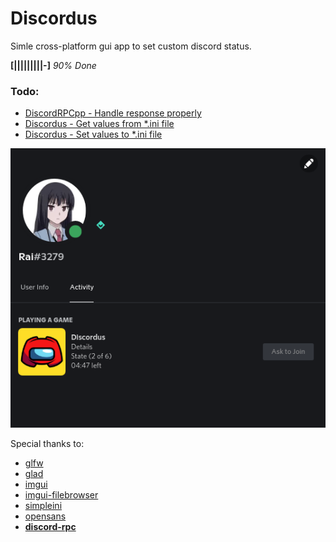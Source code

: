 Discordus
=========
Simle cross-platform gui app to set custom discord status.

**[|||||||||-]** *90% Done*

### Todo:
- [DiscordRPCpp - Handle response properly](DiscordRPCpp/src/DiscordRPC.cpp)
- [Discordus - Get values from *.ini file](Discordus/src/Main.cpp)
- [Discordus - Set values to *.ini file](Discordus/src/Main.cpp)

![Preview](Assets/Preview.png)

Special thanks to:
- [glfw](https://github.com/glfw/glfw)
- [glad](https://github.com/Dav1dde)
- [imgui](https://github.com/ocornut/imgui)
- [imgui-filebrowser](https://github.com/AirGuanZ/imgui-filebrowser)
- [simpleini](https://github.com/brofield/simpleini/)
- [opensans](https://www.opensans.com/)
- [**discord-rpc**](https://github.com/discord/discord-rpc)